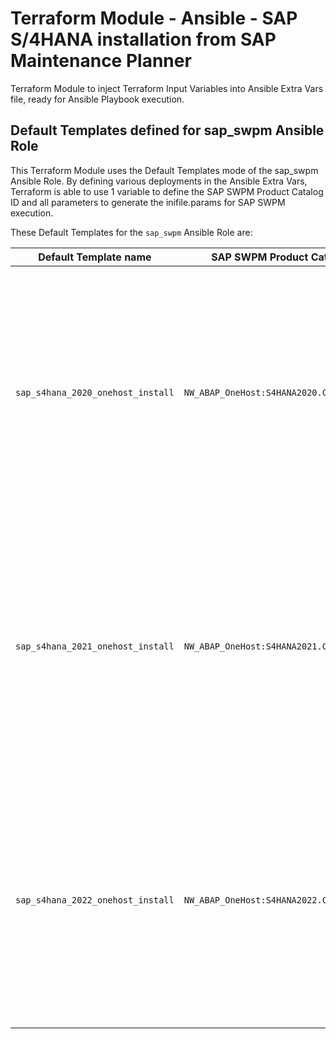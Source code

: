 # Terraform Module - Ansible - SAP S/4HANA installation from SAP Maintenance Planner

Terraform Module to inject Terraform Input Variables into Ansible Extra Vars file, ready for Ansible Playbook execution.

## Default Templates defined for sap_swpm Ansible Role

This Terraform Module uses the Default Templates mode of the sap_swpm Ansible Role. By defining various deployments in the Ansible Extra Vars, Terraform is able to use 1 variable to define the SAP SWPM Product Catalog ID and all parameters to generate the inifile.params for SAP SWPM execution.

These Default Templates for the `sap_swpm` Ansible Role are:

| Default Template name | SAP SWPM Product Catalog ID | Description |
| --- | --- | --- |
| `sap_s4hana_2020_onehost_install` | `NW_ABAP_OneHost:S4HANA2020.CORE.HDB.ABAP` | Install SAP S/4HANA 2020 OneHost installation from initial shipment or feature pack versions, using a created plan name from SAP Maintenance Planner with the Stack XML file to run SUM and SPAM / SAINT |
| `sap_s4hana_2021_onehost_install` | `NW_ABAP_OneHost:S4HANA2021.CORE.HDB.ABAP` | Install SAP S/4HANA 2021 OneHost installation from initial shipment or feature pack versions, using a created plan name from SAP Maintenance Planner with the Stack XML file to run SUM and SPAM / SAINT |
| `sap_s4hana_2022_onehost_install` | `NW_ABAP_OneHost:S4HANA2022.CORE.HDB.ABAP` | Install SAP S/4HANA 2022 OneHost installation from initial shipment or feature pack versions, using a created plan name from SAP Maintenance Planner with the Stack XML file to run SUM and SPAM / SAINT |
